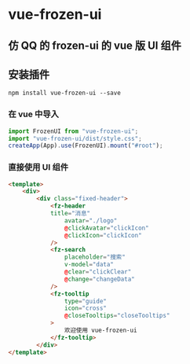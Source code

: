 # vue-frozen-ui

## 仿 QQ 的 frozen-ui 的 vue 版 UI 组件

## 安装插件

```
npm install vue-frozen-ui --save
```

### 在 vue 中导入

```javascript
import FrozenUI from "vue-frozen-ui";
import "vue-frozen-ui/dist/style.css";
createApp(App).use(FrozenUI).mount("#root");
```

### 直接使用 UI 组件

```html
<template>
	<div>
		<div class="fixed-header">
			<fz-header
			title="消息"
				avatar="./logo"
				@clickAvatar="clickIcon"
				@clickIcon="clickIcon"
			/>
			<fz-search
				placeholder="搜索"
				v-model="data"
				@clear="clickClear"
				@change="changeData"
			/>
			<fz-tooltip
				type="guide"
				icon="cross"
				@closeTooltips="closeTooltips"
			>
        		欢迎使用 vue-frozen-ui
      		</fz-tooltip>
		</div>
</template>
```
